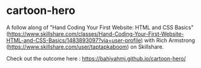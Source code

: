 # cartoon-hero
A follow along of "Hand Coding Your First Website: HTML and CSS Basics" (https://www.skillshare.com/classes/Hand-Coding-Your-First-Website-HTML-and-CSS-Basics/1483893097?via=user-profile) with Rich Armstrong (https://www.skillshare.com/user/taptapkaboom) on Skillshare.

Check out the outcome here : https://bahiyahmj.github.io/cartoon-hero/
